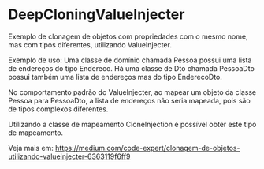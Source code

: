 # DeepCloningValueInjecter
Exemplo de clonagem de objetos com propriedades com o mesmo nome, mas com tipos diferentes, utilizando ValueInjecter.

Exemplo de uso: Uma classe de domínio chamada Pessoa possui uma lista de endereços do tipo Endereco. Há uma classe de Dto chamada PessoaDto possui também uma lista de endereços mas do tipo EnderecoDto.

No comportamento padrão do ValueInjecter, ao mapear um objeto da classe Pessoa para PessoaDto, a lista de endereços não seria mapeada, pois são de tipos complexos diferentes.

Utilizando a classe de mapeamento CloneInjection é possível obter este tipo de mapeamento.
  
Veja mais em: https://medium.com/code-expert/clonagem-de-objetos-utilizando-valueinjecter-6363119f6ff9
